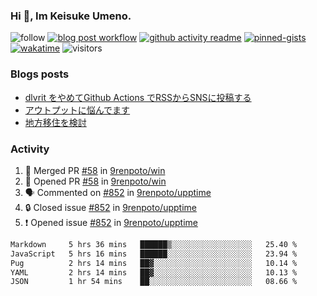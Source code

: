 ### Hi 👋, Im Keisuke Umeno.

<!--
**9renpoto/9renpoto** is a ✨ _special_ ✨ repository because its `README.md` (this file) appears on your GitHub profile.

Here are some ideas to get you started:

- 🔭 I’m currently working on ...
- 🌱 I’m currently learning ...
- 👯 I’m looking to collaborate on ...
- 🤔 I’m looking for help with ...
- 💬 Ask me about ...
- 📫 How to reach me: ...
- 😄 Pronouns: ...
- ⚡ Fun fact: ...
-->

![follow](https://img.shields.io/github/followers/9renpoto?label=Follow&style=social)
[![blog post workflow](https://github.com/9renpoto/9renpoto/actions/workflows/blog.yml/badge.svg)](https://github.com/9renpoto/9renpoto/actions/workflows/blog.yml)
[![github activity readme](https://github.com/9renpoto/9renpoto/actions/workflows/activity.yml/badge.svg)](https://github.com/9renpoto/9renpoto/actions/workflows/activity.yml)
[![pinned-gists](https://github.com/9renpoto/9renpoto/actions/workflows/pin-gist.yml/badge.svg)](https://github.com/9renpoto/9renpoto/actions/workflows/pin-gist.yml)
[![wakatime](https://github.com/9renpoto/9renpoto/actions/workflows/waka-readme-status.yml/badge.svg)](https://github.com/9renpoto/9renpoto/actions/workflows/waka-readme-status.yml)
![visitors](https://komarev.com/ghpvc/?username=9renpoto&label=Profile%20views&color=0e75b6&style=flat)

### Blogs posts

<!-- BLOG-POST-LIST:START -->
- [dlvrit をやめてGithub Actions でRSSからSNSに投稿する](https://9renpoto.win/entry/2023/11/12/dlvrit-to-gh-actions)
- [アウトプットに悩んでます](https://9renpoto.win/entry/2023/11/11/technology-to-limit-input)
- [地方移住を検討](https://9renpoto.win/entry/2023/09/09/migration-plan)
<!-- BLOG-POST-LIST:END -->

### Activity

<!--START_SECTION:activity-->
1. 🎉 Merged PR [#58](https://github.com/9renpoto/win/pull/58) in [9renpoto/win](https://github.com/9renpoto/win)
2. 💪 Opened PR [#58](https://github.com/9renpoto/win/pull/58) in [9renpoto/win](https://github.com/9renpoto/win)
3. 🗣 Commented on [#852](https://github.com/9renpoto/upptime/issues/852#issuecomment-1807073095) in [9renpoto/upptime](https://github.com/9renpoto/upptime)
4. 🔒 Closed issue [#852](https://github.com/9renpoto/upptime/issues/852) in [9renpoto/upptime](https://github.com/9renpoto/upptime)
5. ❗ Opened issue [#852](https://github.com/9renpoto/upptime/issues/852) in [9renpoto/upptime](https://github.com/9renpoto/upptime)
<!--END_SECTION:activity-->

<!--START_SECTION:waka-->

```txt
Markdown     5 hrs 36 mins   ██████▒░░░░░░░░░░░░░░░░░░   25.40 %
JavaScript   5 hrs 16 mins   ██████░░░░░░░░░░░░░░░░░░░   23.94 %
Pug          2 hrs 14 mins   ██▓░░░░░░░░░░░░░░░░░░░░░░   10.14 %
YAML         2 hrs 14 mins   ██▓░░░░░░░░░░░░░░░░░░░░░░   10.13 %
JSON         1 hr 54 mins    ██░░░░░░░░░░░░░░░░░░░░░░░   08.66 %
```

<!--END_SECTION:waka-->
